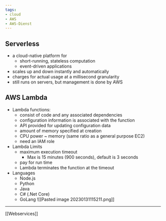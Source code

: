 ```yaml
---
tags:
- cloud 
- AWS
- AWS-Dienst
---
```

## Serverless
- a cloud-native platform for 
	- short-running, stateless computation 
	- event-driven applications  
- scales up and down instantly and automatically
- charges for actual usage at a millisecond granularity 
- still runs on servers, but management is done by AWS 

## AWS Lambda
- Lambda functions: 
	- consist of code and any associated dependencies 
	- configuration information is associated with the function 
	- API provided for updating configuration data 
	- amount of memory specified at creation 
	- CPU power ~ memory (same ratio as a general purpose EC2) 
	- need an IAM role 
- Lambda Limits 
	- maximum execution timeout 
		- Max is 15 minutes (900 seconds), default is 3 seconds 
	- pay for run time 
	- Lambda terminates the function at the timeout
- Languages
	- Node.js
	- Python
	- Java
	- C# (.Net Core)
	- GoLang
![[Pasted image 20230131115211.png]]

---
[[Webservices]]